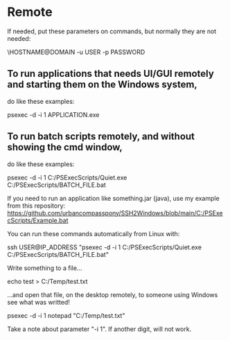 # Remote

If needed, put these parameters on commands, but normally they are not needed:

\\HOSTNAME@DOMAIN -u USER -p PASSWORD 

## To run applications that needs UI/GUI remotely and starting them on the Windows system, 
do like these examples:

psexec -d -i 1 APPLICATION.exe

## To run batch scripts remotely, and without showing the cmd window, 
do like these examples:

psexec -d -i 1 C:/PSExecScripts/Quiet.exe C:/PSExecScripts/BATCH_FILE.bat

If you need to run an application like something.jar (java), use my example from this repository: 
https://github.com/urbancompasspony/SSH2Windows/blob/main/C:/PSExecScripts/Example.bat

You can run these commands automatically from Linux with:

ssh USER@IP_ADDRESS "psexec -d -i 1 C:/PSExecScripts/Quiet.exe C:/PSExecScripts/BATCH_FILE.bat"

Write something to a file...

echo test > C:/Temp/test.txt

...and open that file, on the desktop remotely, to someone using Windows see what was writted!

psexec -d -i 1 notepad "C:/Temp/test.txt"

Take a note about parameter "-i 1".
If another digit, will not work.
